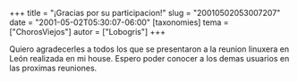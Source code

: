 +++
title = "¡Gracias por su participacion!"
slug = "20010502053007207"
date = "2001-05-02T05:30:07-06:00"
[taxonomies]
tema = ["ChorosViejos"]
autor = ["Lobogris"]
+++

Quiero agradecerles a todos los que se presentaron a la reunion linuxera
en León realizada en mi house. Espero poder conocer a los demas usuarios
en las proximas reuniones.

